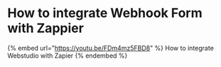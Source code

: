 # How to integrate Webhook Form with Zappier

{% embed url="https://youtu.be/FDm4mz5FBD8" %}
How to integrate Webstudio with Zapier
{% endembed %}

